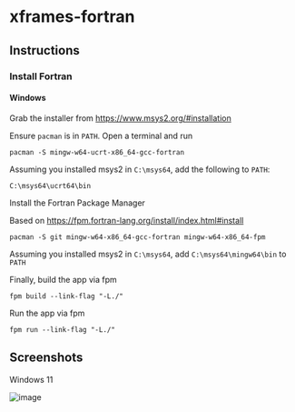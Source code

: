 # xframes-fortran

## Instructions

### Install Fortran

#### Windows

Grab the installer from https://www.msys2.org/#installation

Ensure `pacman` is in `PATH`. Open a terminal and run 

`pacman -S mingw-w64-ucrt-x86_64-gcc-fortran`

Assuming you installed msys2 in `C:\msys64`, add the following to `PATH`:

`C:\msys64\ucrt64\bin`

Install the Fortran Package Manager

Based on https://fpm.fortran-lang.org/install/index.html#install

`pacman -S git mingw-w64-x86_64-gcc-fortran mingw-w64-x86_64-fpm`

Assuming you installed msys2 in `C:\msys64`, add `C:\msys64\mingw64\bin` to `PATH`

Finally, build the app via fpm

`fpm build --link-flag "-L./"`

Run the app via fpm

`fpm run --link-flag "-L./"`

## Screenshots

Windows 11

![image](https://github.com/user-attachments/assets/cd3aab3b-8201-4f50-b4c9-94165d44e5e7)


